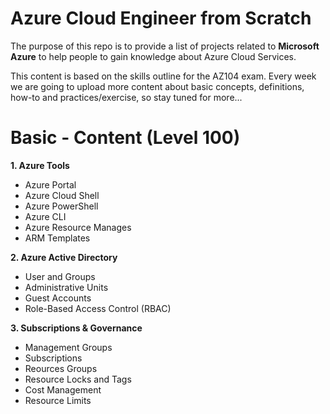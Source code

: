 # Azure Cloud Engineer from Scratch

The purpose of this repo is to provide a list of projects related to <strong>Microsoft Azure</strong> to help people to gain knowledge about Azure Cloud Services.

This content is based on the skills outline for the AZ104 exam. Every week we are going to upload more content about basic concepts, definitions, how-to 
and practices/exercise, so stay tuned for more...

# Basic - Content (Level 100)

<strong>1. Azure Tools</strong>
- Azure Portal
- Azure Cloud Shell
- Azure PowerShell
- Azure CLI
- Azure Resource Manages
- ARM Templates
 
<strong>2. Azure Active Directory</strong>
- User and Groups
- Administrative Units
- Guest Accounts
- Role-Based Access Control (RBAC)

<strong>3. Subscriptions & Governance</strong>
- Management Groups
- Subscriptions
- Reources Groups
- Resource Locks and Tags
- Cost Management
- Resource Limits
